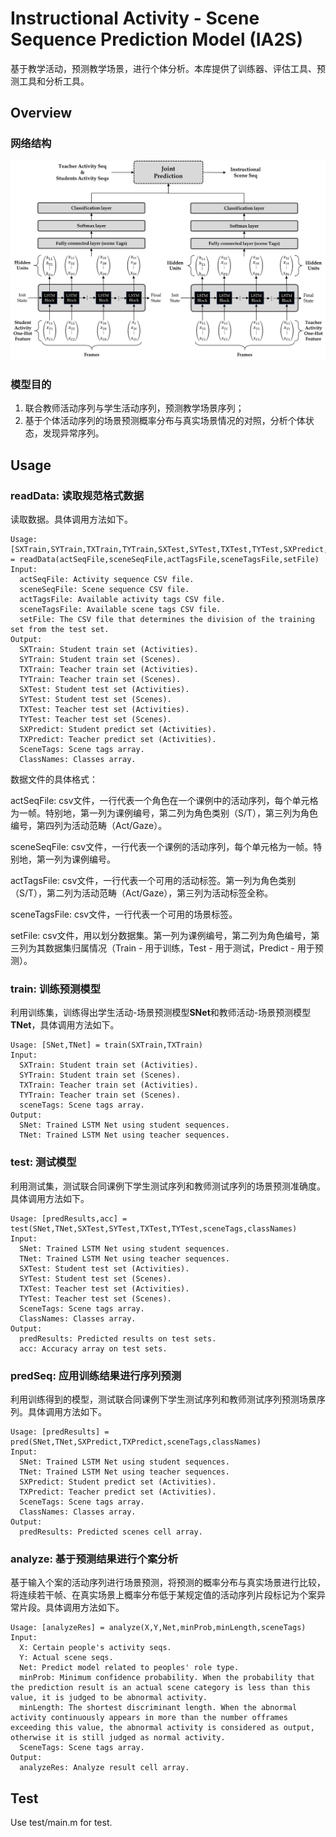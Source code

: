 # Instructional Activity - Scene Sequence Prediction Model (IA2S)

基于教学活动，预测教学场景，进行个体分析。本库提供了训练器、评估工具、预测工具和分析工具。

## Overview

### 网络结构

![1652889929215.png](image/README/1652889929215.png)

### 模型目的

1. 联合教师活动序列与学生活动序列，预测教学场景序列；
2. 基于个体活动序列的场景预测概率分布与真实场景情况的对照，分析个体状态，发现异常序列。

## Usage

### readData: 读取规范格式数据

读取数据。具体调用方法如下。

```
Usage: [SXTrain,SYTrain,TXTrain,TYTrain,SXTest,SYTest,TXTest,TYTest,SXPredict,TXPredict,sceneTags,classNames] = readData(actSeqFile,sceneSeqFile,actTagsFile,sceneTagsFile,setFile)
Input:
  actSeqFile: Activity sequence CSV file.
  sceneSeqFile: Scene sequence CSV file.
  actTagsFile: Available activity tags CSV file.
  sceneTagsFile: Available scene tags CSV file.
  setFile: The CSV file that determines the division of the training set from the test set.
Output:
  SXTrain: Student train set (Activities).
  SYTrain: Student train set (Scenes).
  TXTrain: Teacher train set (Activities).
  TYTrain: Teacher train set (Scenes).
  SXTest: Student test set (Activities).
  SYTest: Student test set (Scenes).
  TXTest: Teacher test set (Activities).
  TYTest: Teacher test set (Scenes).
  SXPredict: Student predict set (Activities).
  TXPredict: Teacher predict set (Activities).
  SceneTags: Scene tags array.
  ClassNames: Classes array.
```

数据文件的具体格式：

actSeqFile: csv文件，一行代表一个角色在一个课例中的活动序列，每个单元格为一帧。特别地，第一列为课例编号，第二列为角色类别（S/T），第三列为角色编号，第四列为活动范畴（Act/Gaze）。

sceneSeqFile: csv文件，一行代表一个课例的活动序列，每个单元格为一帧。特别地，第一列为课例编号。

actTagsFile: csv文件，一行代表一个可用的活动标签。第一列为角色类别（S/T），第二列为活动范畴（Act/Gaze），第三列为活动标签全称。

sceneTagsFile: csv文件，一行代表一个可用的场景标签。

setFile: csv文件，用以划分数据集。第一列为课例编号，第二列为角色编号，第三列为其数据集归属情况（Train - 用于训练，Test - 用于测试，Predict - 用于预测）。

### train: 训练预测模型

利用训练集，训练得出学生活动-场景预测模型**SNet**和教师活动-场景预测模型**TNet**，具体调用方法如下。

```
Usage: [SNet,TNet] = train(SXTrain,TXTrain)
Input:
  SXTrain: Student train set (Activities).
  SYTrain: Student train set (Scenes).
  TXTrain: Teacher train set (Activities).
  TYTrain: Teacher train set (Scenes).
  sceneTags: Scene tags array.
Output:
  SNet: Trained LSTM Net using student sequences.
  TNet: Trained LSTM Net using teacher sequences.
```

### test: 测试模型

利用测试集，测试联合同课例下学生测试序列和教师测试序列的场景预测准确度。具体调用方法如下。

```
Usage: [predResults,acc] = test(SNet,TNet,SXTest,SYTest,TXTest,TYTest,sceneTags,classNames)
Input:
  SNet: Trained LSTM Net using student sequences.
  TNet: Trained LSTM Net using teacher sequences.
  SXTest: Student test set (Activities).
  SYTest: Student test set (Scenes).
  TXTest: Teacher test set (Activities).
  TYTest: Teacher test set (Scenes).
  SceneTags: Scene tags array.
  ClassNames: Classes array.
Output:
  predResults: Predicted results on test sets.
  acc: Accuracy array on test sets.
```

### predSeq: 应用训练结果进行序列预测

利用训练得到的模型，测试联合同课例下学生测试序列和教师测试序列预测场景序列。具体调用方法如下。

```
Usage: [predResults] = pred(SNet,TNet,SXPredict,TXPredict,sceneTags,classNames)
Input:
  SNet: Trained LSTM Net using student sequences.
  TNet: Trained LSTM Net using teacher sequences.
  SXPredict: Student predict set (Activities).
  TXPredict: Teacher predict set (Activities).
  SceneTags: Scene tags array.
  ClassNames: Classes array.
Output:
  predResults: Predicted scenes cell array.
```

### analyze: 基于预测结果进行个案分析

基于输入个案的活动序列进行场景预测，将预测的概率分布与真实场景进行比较，将连续若干帧、在真实场景上概率分布低于某规定值的活动序列片段标记为个案异常片段。具体调用方法如下。

```
Usage: [analyzeRes] = analyze(X,Y,Net,minProb,minLength,sceneTags)
Input:
  X: Certain people's activity seqs.
  Y: Actual scene seqs.
  Net: Predict model related to peoples' role type.
  minProb: Minimum confidence probability. When the probability that the prediction result is an actual scene category is less than this value, it is judged to be abnormal activity.
  minLength: The shortest discriminant length. When the abnormal activity continuously appears in more than the number offrames exceeding this value, the abnormal activity is considered as output, otherwise it is still judged as normal activity.
  SceneTags: Scene tags array.
Output:
  analyzeRes: Analyze result cell array.
```

## Test

Use test/main.m for test.
